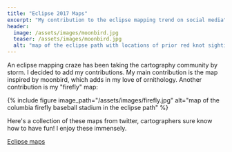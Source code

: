 ```yaml
---
title: "Eclipse 2017 Maps"
excerpt: "My contribution to the eclipse mapping trend on social media"
header:
  image: /assets/images/moonbird.jpg
  teaser: /assets/images/moonbird.jpg
  alt: "map of the eclipse path with locations of prior red knot sightings from bird watchers"
---
```

An eclipse mapping craze has been taking the cartography community by storm. I decided to add my contributions. My main contribution is the map inspired by moonbird, which adds in my love of ornithology. Another contribution is my "firefly" map:

{% include figure image_path="/assets/images/firefly.jpg" alt="map of the columbia firefly baseball stadium in the eclipse path" %}



Here's a collection of these maps from twitter, cartographers sure know how to have fun! I enjoy these immensely.


<a class="twitter-moment" href="https://twitter.com/i/moments/893373231742189568">Eclipse maps</a> <script async src="//platform.twitter.com/widgets.js" charset="utf-8"></script>
